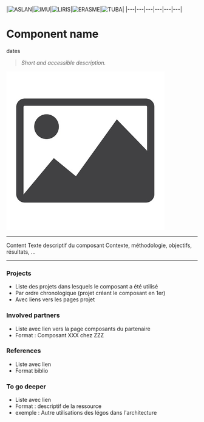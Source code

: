 |![ASLAN](/partners/Aslan100.png#center)|![IMU](/partners/LabexIMU_100.png#center)|![LIRIS](/partners/logo_liris_100.png#center)|![ERASME](/partners/Erasme_100.jpg#center)|![TUBA](/partners/Tuba_100.jpg#center)|
|---|---|---|---|---|---|


# Component name
dates

>*Short and accessible description.*


![alt_text](image.jpg "Label")

***

Content
Texte descriptif du composant Contexte, méthodologie, objectifs, résultats, …

***

### Projects
- Liste des projets dans lesquels le composant a été utilisé
- Par ordre chronologique (projet créant le composant en 1er)
- Avec liens vers les pages projet

### Involved partners
- Liste avec lien vers  la page composants du partenaire
- Format : Composant XXX chez ZZZ
### References
- Liste avec lien
- Format biblio
### To go deeper
- Liste avec lien
- Format : descriptif de la ressource
- exemple : Autre utilisations des légos dans l'architecture


